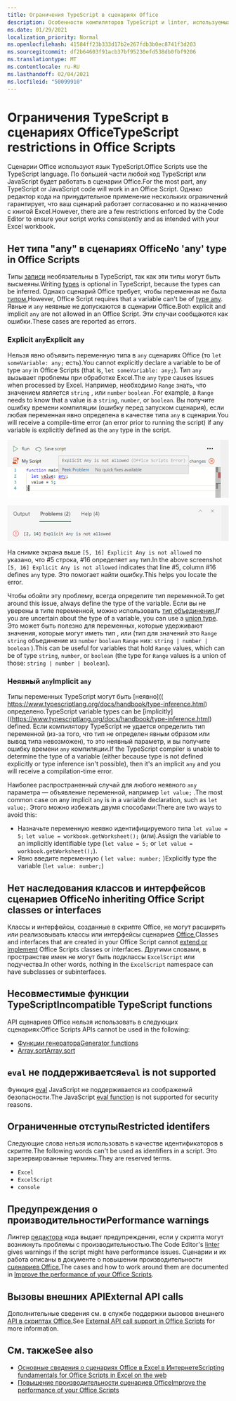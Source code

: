 ```yaml
---
title: Ограничения TypeScript в сценариях Office
description: Особенности компиляторов TypeScript и linter, используемых редактором кода сценариев Office.
ms.date: 01/29/2021
localization_priority: Normal
ms.openlocfilehash: 41584ff23b333d17b2e267fdb3b0ec8741f3d203
ms.sourcegitcommit: df2b64603f91acb37bf95230efd538db0fbf9206
ms.translationtype: MT
ms.contentlocale: ru-RU
ms.lasthandoff: 02/04/2021
ms.locfileid: "50099910"
---
```

# <a name="typescript-restrictions-in-office-scripts"></a><span data-ttu-id="c75ef-103">Ограничения TypeScript в сценариях Office</span><span class="sxs-lookup"><span data-stu-id="c75ef-103">TypeScript restrictions in Office Scripts</span></span>

<span data-ttu-id="c75ef-104">Сценарии Office используют язык TypeScript.</span><span class="sxs-lookup"><span data-stu-id="c75ef-104">Office Scripts use the TypeScript language.</span></span> <span data-ttu-id="c75ef-105">По большей части любой код TypeScript или JavaScript будет работать в сценарии Office.</span><span class="sxs-lookup"><span data-stu-id="c75ef-105">For the most part, any TypeScript or JavaScript code will work in an Office Script.</span></span> <span data-ttu-id="c75ef-106">Однако редактор кода на принудительное применение нескольких ограничений гарантирует, что ваш сценарий работает согласованно и по назначению с книгой Excel.</span><span class="sxs-lookup"><span data-stu-id="c75ef-106">However, there are a few restrictions enforced by the Code Editor to ensure your script works consistently and as intended with your Excel workbook.</span></span>

## <a name="no-any-type-in-office-scripts"></a><span data-ttu-id="c75ef-107">Нет типа "any" в сценариях Office</span><span class="sxs-lookup"><span data-stu-id="c75ef-107">No 'any' type in Office Scripts</span></span>

<span data-ttu-id="c75ef-108">Типы [записи](https://www.typescriptlang.org/docs/handbook/typescript-in-5-minutes.html) необязательны в TypeScript, так как эти типы могут быть высмеяны.</span><span class="sxs-lookup"><span data-stu-id="c75ef-108">Writing [types](https://www.typescriptlang.org/docs/handbook/typescript-in-5-minutes.html) is optional in TypeScript, because the types can be inferred.</span></span> <span data-ttu-id="c75ef-109">Однако сценарий Office требует, чтобы переменная не была [типом.](https://www.typescriptlang.org/docs/handbook/basic-types.html#any)</span><span class="sxs-lookup"><span data-stu-id="c75ef-109">However, Office Script requires that a variable can't be of [type any](https://www.typescriptlang.org/docs/handbook/basic-types.html#any).</span></span> <span data-ttu-id="c75ef-110">Явные и `any` неявные не допускаются в сценарии Office.</span><span class="sxs-lookup"><span data-stu-id="c75ef-110">Both explicit and implicit `any` are not allowed in an Office Script.</span></span> <span data-ttu-id="c75ef-111">Эти случаи сообщаются как ошибки.</span><span class="sxs-lookup"><span data-stu-id="c75ef-111">These cases are reported as errors.</span></span>

### <a name="explicit-any"></a><span data-ttu-id="c75ef-112">Explicit `any`</span><span class="sxs-lookup"><span data-stu-id="c75ef-112">Explicit `any`</span></span>

<span data-ttu-id="c75ef-113">Нельзя явно объявить переменную типа в `any` сценариях Office (то `let someVariable: any;` есть).</span><span class="sxs-lookup"><span data-stu-id="c75ef-113">You cannot explicitly declare a variable to be of type `any` in Office Scripts (that is, `let someVariable: any;`).</span></span> <span data-ttu-id="c75ef-114">Тип `any` вызывает проблемы при обработке Excel.</span><span class="sxs-lookup"><span data-stu-id="c75ef-114">The `any` type causes issues when processed by Excel.</span></span> <span data-ttu-id="c75ef-115">Например, необходимо `Range` знать, что значением является `string` , или `number` `boolean` .</span><span class="sxs-lookup"><span data-stu-id="c75ef-115">For example, a `Range` needs to know that a value is a `string`, `number`, or `boolean`.</span></span> <span data-ttu-id="c75ef-116">Вы получите ошибку времени компиляции (ошибку перед запуском сценария), если любая переменная явно определена в качестве типа `any` в сценарии.</span><span class="sxs-lookup"><span data-stu-id="c75ef-116">You will receive a compile-time error (an error prior to running the script) if any variable is explicitly defined as the `any` type in the script.</span></span>

![Явное сообщение в тексте наведении курсоров редактора кода](../images/explicit-any-editor-message.png)

![Явная любая ошибка в окне консоли](../images/explicit-any-error-message.png)

<span data-ttu-id="c75ef-119">На снимке экрана выше `[5, 16] Explicit Any is not allowed` по указано, что #5 строка, #16 определяет `any` тип.</span><span class="sxs-lookup"><span data-stu-id="c75ef-119">In the above screenshot `[5, 16] Explicit Any is not allowed` indicates that line #5, column #16 defines `any` type.</span></span> <span data-ttu-id="c75ef-120">Это помогает найти ошибку.</span><span class="sxs-lookup"><span data-stu-id="c75ef-120">This helps you locate the error.</span></span>

<span data-ttu-id="c75ef-121">Чтобы обойти эту проблему, всегда определите тип переменной.</span><span class="sxs-lookup"><span data-stu-id="c75ef-121">To get around this issue, always define the type of the variable.</span></span> <span data-ttu-id="c75ef-122">Если вы не уверены в типе переменной, можно использовать [тип объединения.](https://www.typescriptlang.org/docs/handbook/unions-and-intersections.html)</span><span class="sxs-lookup"><span data-stu-id="c75ef-122">If you are uncertain about the type of a variable, you can use a [union type](https://www.typescriptlang.org/docs/handbook/unions-and-intersections.html).</span></span> <span data-ttu-id="c75ef-123">Это может быть полезно для переменных, которые удерживают значения, которые могут иметь тип , или (тип для значений это `Range` `string` объединение из `number` `boolean` `Range` них: `string | number | boolean` ).</span><span class="sxs-lookup"><span data-stu-id="c75ef-123">This can be useful for variables that hold `Range` values, which can be of type `string`, `number`, or `boolean` (the type for `Range` values is a union of those: `string | number | boolean`).</span></span>

### <a name="implicit-any"></a><span data-ttu-id="c75ef-124">Неявный `any`</span><span class="sxs-lookup"><span data-stu-id="c75ef-124">Implicit `any`</span></span>

<span data-ttu-id="c75ef-125">Типы переменных TypeScript могут быть [неявно](( https://www.typescriptlang.org/docs/handbook/type-inference.html) определено.</span><span class="sxs-lookup"><span data-stu-id="c75ef-125">TypeScript variable types can be [implicitly]((https://www.typescriptlang.org/docs/handbook/type-inference.html) defined.</span></span> <span data-ttu-id="c75ef-126">Если компилятору TypeScript не удается определить тип переменной (из-за того, что тип не определен явным образом или вывод типа невозможен), то это неявный параметр, и вы получите ошибку времени `any` компиляции.</span><span class="sxs-lookup"><span data-stu-id="c75ef-126">If the TypeScript compiler is unable to determine the type of a variable (either because type is not defined explicitly or type inference isn't possible), then it's an implicit `any` and you will receive a compilation-time error.</span></span>

<span data-ttu-id="c75ef-127">Наиболее распространенный случай для любого неявного `any` параметра — объявление переменной, например `let value;` .</span><span class="sxs-lookup"><span data-stu-id="c75ef-127">The most common case on any implicit `any` is in a variable declaration, such as `let value;`.</span></span> <span data-ttu-id="c75ef-128">Этого можно избежать двумя способами:</span><span class="sxs-lookup"><span data-stu-id="c75ef-128">There are two ways to avoid this:</span></span>

* <span data-ttu-id="c75ef-129">Назначьте переменную неявно идентифицируемого типа `let value = 5;` `let value = workbook.getWorksheet();` (или).</span><span class="sxs-lookup"><span data-stu-id="c75ef-129">Assign the variable to an implicitly identifiable type (`let value = 5;` or `let value = workbook.getWorksheet();`).</span></span>
* <span data-ttu-id="c75ef-130">Явно введите переменную ( `let value: number;` )</span><span class="sxs-lookup"><span data-stu-id="c75ef-130">Explicitly type the variable (`let value: number;`)</span></span>

## <a name="no-inheriting-office-script-classes-or-interfaces"></a><span data-ttu-id="c75ef-131">Нет наследования классов и интерфейсов сценариев Office</span><span class="sxs-lookup"><span data-stu-id="c75ef-131">No inheriting Office Script classes or interfaces</span></span>

<span data-ttu-id="c75ef-132">Классы и интерфейсы, созданные в скрипте Office, не могут расширять или реализовывать классы или интерфейсы сценариев [Office.](https://www.typescriptlang.org/docs/handbook/classes.html#inheritance)</span><span class="sxs-lookup"><span data-stu-id="c75ef-132">Classes and interfaces that are created in your Office Script cannot [extend or implement](https://www.typescriptlang.org/docs/handbook/classes.html#inheritance) Office Scripts classes or interfaces.</span></span> <span data-ttu-id="c75ef-133">Другими словами, в пространстве имен не могут быть подклассы `ExcelScript` или подучества.</span><span class="sxs-lookup"><span data-stu-id="c75ef-133">In other words, nothing in the `ExcelScript` namespace can have subclasses or subinterfaces.</span></span>

## <a name="incompatible-typescript-functions"></a><span data-ttu-id="c75ef-134">Несовместимые функции TypeScript</span><span class="sxs-lookup"><span data-stu-id="c75ef-134">Incompatible TypeScript functions</span></span>

<span data-ttu-id="c75ef-135">API сценариев Office нельзя использовать в следующих сценариях:</span><span class="sxs-lookup"><span data-stu-id="c75ef-135">Office Scripts APIs cannot be used in the following:</span></span>

* [<span data-ttu-id="c75ef-136">Функции генератора</span><span class="sxs-lookup"><span data-stu-id="c75ef-136">Generator functions</span></span>](https://developer.mozilla.org/docs/Web/JavaScript/Guide/Iterators_and_Generators#generator_functions)
* [<span data-ttu-id="c75ef-137">Array.sort</span><span class="sxs-lookup"><span data-stu-id="c75ef-137">Array.sort</span></span>](https://developer.mozilla.org/docs/Web/JavaScript/Reference/Global_Objects/Array/sort)

## <a name="eval-is-not-supported"></a><span data-ttu-id="c75ef-138">`eval` не поддерживается</span><span class="sxs-lookup"><span data-stu-id="c75ef-138">`eval` is not supported</span></span>

<span data-ttu-id="c75ef-139">Функция [eval](https://developer.mozilla.org/docs/Web/JavaScript/Reference/Global_Objects/eval) JavaScript не поддерживается из соображений безопасности.</span><span class="sxs-lookup"><span data-stu-id="c75ef-139">The JavaScript [eval function](https://developer.mozilla.org/docs/Web/JavaScript/Reference/Global_Objects/eval) is not supported for security reasons.</span></span>

## <a name="restricted-identifers"></a><span data-ttu-id="c75ef-140">Ограниченные отступы</span><span class="sxs-lookup"><span data-stu-id="c75ef-140">Restricted identifers</span></span>

<span data-ttu-id="c75ef-141">Следующие слова нельзя использовать в качестве идентификаторов в скрипте.</span><span class="sxs-lookup"><span data-stu-id="c75ef-141">The following words can't be used as identifiers in a script.</span></span> <span data-ttu-id="c75ef-142">Это зарезервированные термины.</span><span class="sxs-lookup"><span data-stu-id="c75ef-142">They are reserved terms.</span></span>

* `Excel`
* `ExcelScript`
* `console`

## <a name="performance-warnings"></a><span data-ttu-id="c75ef-143">Предупреждения о производительности</span><span class="sxs-lookup"><span data-stu-id="c75ef-143">Performance warnings</span></span>

<span data-ttu-id="c75ef-144">Линтер [редактора](https://wikipedia.org/wiki/Lint_(software)) кода выдает предупреждения, если у скрипта могут возникнуть проблемы с производительностью.</span><span class="sxs-lookup"><span data-stu-id="c75ef-144">The Code Editor's [linter](https://wikipedia.org/wiki/Lint_(software)) gives warnings if the script might have performance issues.</span></span> <span data-ttu-id="c75ef-145">Сценарии и их работа описаны в документе о повышении производительности [сценариев Office.](web-client-performance.md)</span><span class="sxs-lookup"><span data-stu-id="c75ef-145">The cases and how to work around them are documented in [Improve the performance of your Office Scripts](web-client-performance.md).</span></span>

## <a name="external-api-calls"></a><span data-ttu-id="c75ef-146">Вызовы внешних API</span><span class="sxs-lookup"><span data-stu-id="c75ef-146">External API calls</span></span>

<span data-ttu-id="c75ef-147">Дополнительные сведения см. в службе поддержки вызовов внешнего [API в скриптах Office.](external-calls.md)</span><span class="sxs-lookup"><span data-stu-id="c75ef-147">See [External API call support in Office Scripts](external-calls.md) for more information.</span></span>

## <a name="see-also"></a><span data-ttu-id="c75ef-148">См. также</span><span class="sxs-lookup"><span data-stu-id="c75ef-148">See also</span></span>

* [<span data-ttu-id="c75ef-149">Основные сведения о сценариях Office в Excel в Интернете</span><span class="sxs-lookup"><span data-stu-id="c75ef-149">Scripting fundamentals for Office Scripts in Excel on the web</span></span>](scripting-fundamentals.md)
* [<span data-ttu-id="c75ef-150">Повышение производительности сценариев Office</span><span class="sxs-lookup"><span data-stu-id="c75ef-150">Improve the performance of your Office Scripts</span></span>](web-client-performance.md)
